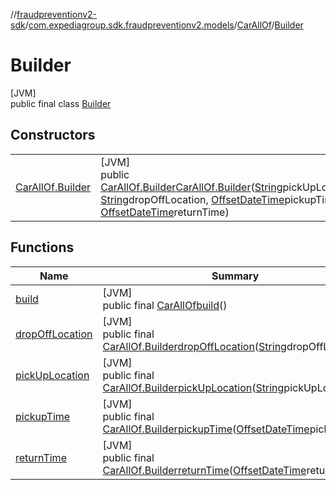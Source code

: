 //[fraudpreventionv2-sdk](../../../../index.md)/[com.expediagroup.sdk.fraudpreventionv2.models](../../index.md)/[CarAllOf](../index.md)/[Builder](index.md)

# Builder

[JVM]\
public final class [Builder](index.md)

## Constructors

| | |
|---|---|
| [CarAllOf.Builder](-car-all-of.-builder.md) | [JVM]<br>public [CarAllOf.Builder](index.md)[CarAllOf.Builder](-car-all-of.-builder.md)([String](https://docs.oracle.com/javase/8/docs/api/java/lang/String.html)pickUpLocation, [String](https://docs.oracle.com/javase/8/docs/api/java/lang/String.html)dropOffLocation, [OffsetDateTime](https://docs.oracle.com/javase/8/docs/api/java/time/OffsetDateTime.html)pickupTime, [OffsetDateTime](https://docs.oracle.com/javase/8/docs/api/java/time/OffsetDateTime.html)returnTime) |

## Functions

| Name | Summary |
|---|---|
| [build](build.md) | [JVM]<br>public final [CarAllOf](../index.md)[build](build.md)() |
| [dropOffLocation](drop-off-location.md) | [JVM]<br>public final [CarAllOf.Builder](index.md)[dropOffLocation](drop-off-location.md)([String](https://docs.oracle.com/javase/8/docs/api/java/lang/String.html)dropOffLocation) |
| [pickUpLocation](pick-up-location.md) | [JVM]<br>public final [CarAllOf.Builder](index.md)[pickUpLocation](pick-up-location.md)([String](https://docs.oracle.com/javase/8/docs/api/java/lang/String.html)pickUpLocation) |
| [pickupTime](pickup-time.md) | [JVM]<br>public final [CarAllOf.Builder](index.md)[pickupTime](pickup-time.md)([OffsetDateTime](https://docs.oracle.com/javase/8/docs/api/java/time/OffsetDateTime.html)pickupTime) |
| [returnTime](return-time.md) | [JVM]<br>public final [CarAllOf.Builder](index.md)[returnTime](return-time.md)([OffsetDateTime](https://docs.oracle.com/javase/8/docs/api/java/time/OffsetDateTime.html)returnTime) |
